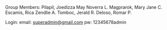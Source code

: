 Group Members:
Pilapil, Joedizza May Noverra L.
Magprarok, Mary Jane C.
Escamis, Rica Zendlie A.
Tomboc, Jerald R.
Deloso, Romar P.

Login:
email: superadmin@gmail.com
pw: 12345678admin
